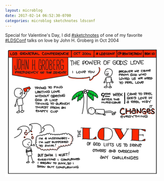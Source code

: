 ```yaml
---
layout: microblog
date: 2017-02-14 06:52:30-0700
categories: microblog sketchnotes ldsconf
---
```

Special for Valentine's Day, I did [#sketchnotes](/categories/sketchnotes) of one of my favorite [#LDSConf](/categories/ldsconf) talks on love by John H. Groberg in Oct 2004

![The Power of God's Love Sketchnote](/images/microblog/201702140652.jpg)
